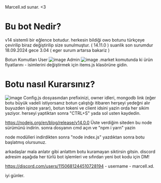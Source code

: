Marcell.xd sunar. <3

# Bu bot Nedir?

v14 sistemli bir eğlence botudur. herkesin bildiği owo botunu türkçeye çevirilip biraz değiştirilip size sunulmuştur. ( 14.11.0 ) suanlik son surumdur 18.09.2024 gece 3.04 ( eger surum artarsa bakariz )

Botun Komutları
User ![image](https://github.com/user-attachments/assets/a2555b9d-cb26-4ada-bf31-63840007f6d3)
Admin ![image](https://github.com/user-attachments/assets/6627a81a-ce2e-4a77-84bb-f3f87424413e)
.market komutunda ki ürün fiyatlarını - isimlerini değiştirmek için items.js klasörüne gidin.

# Botu nasıl Kurarsınız?

![image](https://github.com/user-attachments/assets/d0dd72fe-1e91-4ce7-a279-0d9e2342c6be)
Config.js dosyasından prefixinizi, owner idleri, mongodb link (eğer botu büyük vadeli istiyorsanız botun çalıştığı itibaren herşeyi yedeğni alır buyuzden işinze yarar), botun tokeni ve client idsini yazin orda her sikim yaziyor. herseyi yaptiktan sonra "CTRL+S" yada sol usten kaydedin.

https://nodejs.org/en/blog/release/v14.0.0
Üste verdiğim siteden bu node sürümünü indirin.
sonra dosyanın cmd açın ve "npm i yarn" yazin

node modülleri indirdikten sonra "node index.js" yazdıktan sonra botu başlatmış olursunuz.

arkadaşlar mala anlatır gibi anlattım botu kuramayan siktirsin gitsin. discord adresim aşağıda her türlü bot işlemleri ve sıfırdan yeni bot kodu için DM!

https://discord.com/users/1150681244510728194 - username - marcell.xd.

iyi günler.
